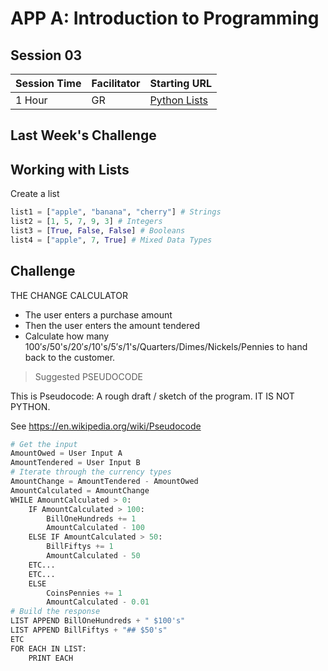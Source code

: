 # APP A: Introduction to Programming
## Session 03

|Session Time|Facilitator|Starting URL                                                          |
|------------|-----------|----------------------------------------------------------------------|
|1 Hour      |GR         |[Python Lists](https://www.w3schools.com/python/python_lists.asp)     |

## Last Week's Challenge

## Working with Lists
Create a list
```py
list1 = ["apple", "banana", "cherry"] # Strings
list2 = [1, 5, 7, 9, 3] # Integers
list3 = [True, False, False] # Booleans
list4 = ["apple", 7, True] # Mixed Data Types
```

## Challenge
THE CHANGE CALCULATOR
- The user enters a purchase amount
- Then the user enters the amount tendered
- Calculate how many $100's/$50's/$20's/$10's/$5's/$1's/Quarters/Dimes/Nickels/Pennies to hand back to the customer.  

> Suggested PSEUDOCODE


This is Pseudocode:
A rough draft / sketch of the program. IT IS NOT PYTHON.

See https://en.wikipedia.org/wiki/Pseudocode
```py
# Get the input
AmountOwed = User Input A
AmountTendered = User Input B
# Iterate through the currency types
AmountChange = AmountTendered - AmountOwed
AmountCalculated = AmountChange
WHILE AmountCalculated > 0:
    IF AmountCalculated > 100:
        BillOneHundreds += 1
        AmountCalculated - 100
    ELSE IF AmountCalculated > 50:
        BillFiftys += 1
        AmountCalculated - 50
    ETC...
    ETC...
    ELSE
        CoinsPennies += 1
        AmountCalculated - 0.01
# Build the response
LIST APPEND BillOneHundreds + " $100's"
LIST APPEND BillFiftys + "## $50's"
ETC
FOR EACH IN LIST:
    PRINT EACH
```